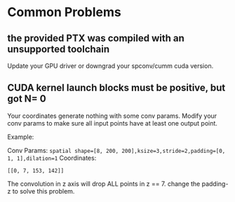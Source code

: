 <!--
 Copyright 2022 Yan Yan
 
 Licensed under the Apache License, Version 2.0 (the "License");
 you may not use this file except in compliance with the License.
 You may obtain a copy of the License at
 
     http://www.apache.org/licenses/LICENSE-2.0
 
 Unless required by applicable law or agreed to in writing, software
 distributed under the License is distributed on an "AS IS" BASIS,
 WITHOUT WARRANTIES OR CONDITIONS OF ANY KIND, either express or implied.
 See the License for the specific language governing permissions and
 limitations under the License.
-->

# Common Problems

## the provided PTX was compiled with an unsupported toolchain

Update your GPU driver or downgrad your spconv/cumm cuda version.

## CUDA kernel launch blocks must be positive, but got N= 0

Your coordinates generate nothing with some conv params. Modify your conv params to make sure all input points have at least one output point.

Example:

Conv Params:
```spatial shape=[8, 200, 200],ksize=3,stride=2,padding=[0, 1, 1],dilation=1```
Coordinates:
```
[[0, 7, 153, 142]]
```

The convolution in z axis will drop ALL points in z == 7. change the padding-z to solve this problem.

